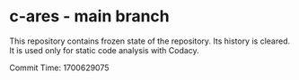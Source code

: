 # c-ares - main branch

This repository contains frozen state of the repository.
Its history is cleared. It is used only for static code
analysis with Codacy.

Commit Time: 1700629075